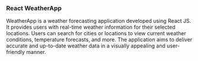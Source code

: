 ### React WeatherApp
WeatherApp is a weather forecasting application developed using React JS. It provides users with real-time weather information for their selected locations. Users can search for cities or locations to view current weather conditions, temperature forecasts, and more. The application aims to deliver accurate and up-to-date weather data in a visually appealing and user-friendly manner.
